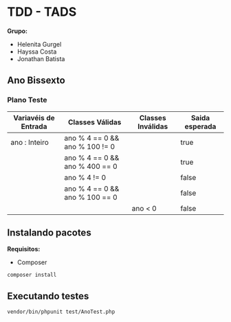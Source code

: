 # TDD - TADS

**Grupo:**

* Helenita Gurgel
* Hayssa Costa
* Jonathan Batista

## Ano Bissexto

### Plano Teste

| Variavéis de Entrada | Classes Válidas                | Classes Inválidas | Saida esperada |
| -------------------- | ------------------------------ | ----------------- | -------------- |
| ano : Inteiro        | ano % 4 == 0 && ano % 100 != 0 |                   | true           |
|                      | ano % 4 == 0 && ano % 400 == 0 |                   | true           |
|                      | ano % 4 != 0                   |                   | false          |
|                      | ano % 4 == 0 && ano % 100 == 0 |                   | false          |
|                      |                                | ano < 0           | false          |

## Instalando pacotes

**Requisitos:**

* Composer

```
composer install
```

## Executando testes

```
vendor/bin/phpunit test/AnoTest.php
```
